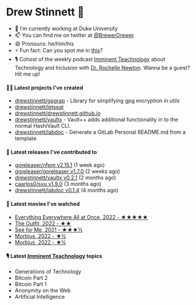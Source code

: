
# Drew Stinnett 👋

- 🔭 I’m currently working at Duke University
- 📫 You can find me on twitter at [@BrewerDrewer](https://twitter.com/BrewerDrewer)
- 😄 Pronouns: he/him/his
- ⚡ Fun fact: Can you spot me in [this](https://www.youtube.com/watch?v=oL9WnB0qHBA)?
- 🎙 Cohost of the weekly podcast [Imminent Teachnology](https://podcast.imminentteachnology.com/) about Technology and Inclusion with [Dr. Rochelle Newton](https://www.linkedin.com/in/drrochellenewton/). Wanna be a guest? Hit me up!

#### 👨‍💻 Latest projects I've created
- [drewstinnett/gpgrap](https://github.com/drewstinnett/gpgrap) - Library for simplifying gpg encryption in utils
- [drewstinnett/letseat](https://github.com/drewstinnett/letseat)
- [drewstinnett/drewstinnett.github.io](https://github.com/drewstinnett/drewstinnett.github.io)
- [drewstinnett/vaultx](https://github.com/drewstinnett/vaultx) - Vault&#43;&#43; adds additional functionality in to the normal HashiVault CLI.
- [drewstinnett/labdoc](https://github.com/drewstinnett/labdoc) - Generate a GitLab Personal README.md from a template

#### 🚀 Latest releases I've contributed to
- [goreleaser/nfpm v2.15.1](https://github.com/goreleaser/nfpm/releases/tag/v2.15.1) (1 week ago)
- [goreleaser/goreleaser v1.7.0](https://github.com/goreleaser/goreleaser/releases/tag/v1.7.0) (2 weeks ago)
- [drewstinnett/vaultx v0.2.1](https://github.com/drewstinnett/vaultx/releases/tag/v0.2.1) (2 months ago)
- [caarlos0/svu v1.9.0](https://github.com/caarlos0/svu/releases/tag/v1.9.0) (3 months ago)
- [drewstinnett/labdoc v0.1.4](https://github.com/drewstinnett/labdoc/releases/tag/v0.1.4) (4 months ago)

#### 🍿 Latest movies I've watched
- [Everything Everywhere All at Once, 2022 - ★★★★★](https://letterboxd.com/mondodrew/film/everything-everywhere-all-at-once/)
- [The Outfit, 2022 - ★★](https://letterboxd.com/mondodrew/film/the-outfit-2022/)
- [See for Me, 2021 - ★★★½](https://letterboxd.com/mondodrew/film/see-for-me/)
- [Morbius, 2022 - ★½](https://letterboxd.com/mondodrew/film/morbius/1/)
- [Morbius, 2022 - ★½](https://letterboxd.com/mondodrew/film/morbius/)

#### 🎙 Latest [Imminent Teachnology](https://podcast.imminentteachnology.com/) topics
- Generations of Technology
- Bitcoin Part 2
- Bitcoin Part 1
- Anonymity on the Web
- Artificial Intelligence